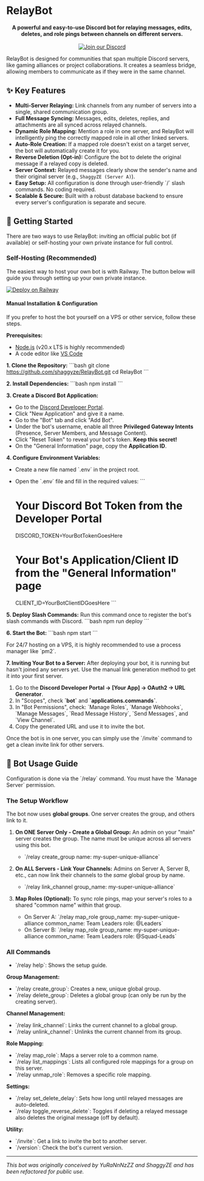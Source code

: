 # RelayBot

<p align="center">
  <strong>A powerful and easy-to-use Discord bot for relaying messages, edits, deletes, and role pings between channels on different servers.</strong>
  <br />
  <br />
  <a href="https://discord.gg/tbDeymDm2B"><img src="https://img.shields.io/badge/Discord-7289DA?style=for-the-badge&logo=discord&logoColor=white" alt="Join our Discord"/></a>
</p>

RelayBot is designed for communities that span multiple Discord servers, like gaming alliances or project collaborations. It creates a seamless bridge, allowing members to communicate as if they were in the same channel.

## ✨ Key Features

- **Multi-Server Relaying:** Link channels from any number of servers into a single, shared communication group.
- **Full Message Syncing:** Messages, edits, deletes, replies, and attachments are all synced across relayed channels.
- **Dynamic Role Mapping:** Mention a role in one server, and RelayBot will intelligently ping the correctly mapped role in all other linked servers.
- **Auto-Role Creation:** If a mapped role doesn't exist on a target server, the bot will automatically create it for you.
- **Reverse Deletion (Opt-in):** Configure the bot to delete the original message if a relayed copy is deleted.
- **Server Context:** Relayed messages clearly show the sender's name and their original server (e.g., `ShaggyZE (Server A)`).
- **Easy Setup:** All configuration is done through user-friendly \`/\` slash commands. No coding required.
- **Scalable & Secure:** Built with a robust database backend to ensure every server's configuration is separate and secure.

## 🚀 Getting Started

There are two ways to use RelayBot: inviting an official public bot (if available) or self-hosting your own private instance for full control.

### Self-Hosting (Recommended)

The easiest way to host your own bot is with Railway. The button below will guide you through setting up your own private instance.

[![Deploy on Railway](https://railway.app/button.svg)](https://railway.app/new/template?template=https%3A%2F%2Fgithub.com%2Fshaggyze%2FRelayBot&envs=DISCORD_TOKEN,CLIENT_ID&DISCORD_TOKENDesc=Your+Discord+bot+token.&CLIENT_IDDesc=Your+bot's+application+ID)

#### Manual Installation & Configuration

If you prefer to host the bot yourself on a VPS or other service, follow these steps.

**Prerequisites:**
- [Node.js](https://nodejs.org/en/) (v20.x LTS is highly recommended)
- A code editor like [VS Code](https://code.visualstudio.com/)

**1. Clone the Repository:**
\`\`\`bash
git clone https://github.com/shaggyze/RelayBot.git
cd RelayBot
\`\`\`

**2. Install Dependencies:**
\`\`\`bash
npm install
\`\`\`

**3. Create a Discord Bot Application:**
- Go to the [Discord Developer Portal](https://discord.com/developers/applications).
- Click "New Application" and give it a name.
- Go to the "Bot" tab and click "Add Bot".
- Under the bot's username, enable all three **Privileged Gateway Intents** (Presence, Server Members, and Message Content).
- Click "Reset Token" to reveal your bot's token. **Keep this secret!**
- On the "General Information" page, copy the **Application ID**.

**4. Configure Environment Variables:**
- Create a new file named \`.env\` in the project root.
- Open the \`.env\` file and fill in the required values:
  \`\`\`
  # Your Discord Bot Token from the Developer Portal
  DISCORD_TOKEN=YourBotTokenGoesHere

  # Your Bot's Application/Client ID from the "General Information" page
  CLIENT_ID=YourBotClientIDGoesHere
  \`\`\`

**5. Deploy Slash Commands:**
Run this command once to register the bot's slash commands with Discord.
\`\`\`bash
npm run deploy
\`\`\`

**6. Start the Bot:**
\`\`\`bash
npm start
\`\`\`

For 24/7 hosting on a VPS, it is highly recommended to use a process manager like \`pm2\`.

**7. Inviting Your Bot to a Server:**
After deploying your bot, it is running but hasn't joined any servers yet. Use the manual link generation method to get it into your first server.

1.  Go to the **Discord Developer Portal -> [Your App] -> OAuth2 -> URL Generator**.
2.  In "Scopes", check **\`bot\`** and **\`applications.commands\`**.
3.  In "Bot Permissions", check: \`Manage Roles\`, \`Manage Webhooks\`, \`Manage Messages\`, \`Read Message History\`, \`Send Messages\`, and \`View Channel\`.
4.  Copy the generated URL and use it to invite the bot.

Once the bot is in one server, you can simply use the \`/invite\` command to get a clean invite link for other servers.


## 🤖 Bot Usage Guide

Configuration is done via the \`/relay\` command. You must have the \`Manage Server\` permission.

### The Setup Workflow

The bot now uses **global groups**. One server creates the group, and others link to it.

1.  **On ONE Server Only - Create a Global Group:**
    An admin on your "main" server creates the group. The name must be unique across all servers using this bot.
    - \`/relay create_group name: my-super-unique-alliance\`

2.  **On ALL Servers - Link Your Channels:**
    Admins on Server A, Server B, etc., can now link their channels to the *same* global group by name.
    - \`/relay link_channel group_name: my-super-unique-alliance\`

3.  **Map Roles (Optional):**
    To sync role pings, map your server's roles to a shared "common name" within that group.
    - On Server A: \`/relay map_role group_name: my-super-unique-alliance common_name: Team Leaders role: @Leaders\`
    - On Server B: \`/relay map_role group_name: my-super-unique-alliance common_name: Team Leaders role: @Squad-Leads\`

### All Commands

- \`/relay help\`: Shows the setup guide.

**Group Management:**
- \`/relay create_group\`: Creates a new, unique global group.
- \`/relay delete_group\`: Deletes a global group (can only be run by the creating server).

**Channel Management:**
- \`/relay link_channel\`: Links the current channel to a global group.
- \`/relay unlink_channel\`: Unlinks the current channel from its group.

**Role Mapping:**
- \`/relay map_role\`: Maps a server role to a common name.
- \`/relay list_mappings\`: Lists all configured role mappings for a group on this server.
- \`/relay unmap_role\`: Removes a specific role mapping.

**Settings:**
- \`/relay set_delete_delay\`: Sets how long until relayed messages are auto-deleted.
- \`/relay toggle_reverse_delete\`: Toggles if deleting a relayed message also deletes the original message (off by default).

**Utility:**
- \`/invite\`: Get a link to invite the bot to another server.
- \`/version\`: Check the bot's current version.

---
*This bot was originally conceived by YuRaNnNzZZ and ShaggyZE and has been refactored for public use.*